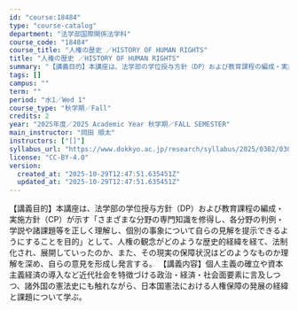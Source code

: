 ```yaml
---
id: "course:18484"
type: "course-catalog"
department: "法学部国際関係法学科"
course_code: "18484"
course_title: "人権の歴史 ／HISTORY OF HUMAN RIGHTS"
title: "人権の歴史 ／HISTORY OF HUMAN RIGHTS"
summary: "【講義目的】本講座は、法学部の学位授与方針（DP）および教育課程の編成・実施方針（CP）が示す「さまざまな分野の専門知識を修得し、各分野の判例・学説や諸課題等を正しく理解し、個別の事象について自らの見解を提示できるようにすることを目的」とし…"
tags: []
campus: ""
term: ""
period: "水1／Wed 1"
course_type: "秋学期／Fall"
credits: 2
year: "2025年度／2025 Academic Year 秋学期／FALL SEMESTER"
main_instructor: "岡田 順太"
instructors: ["[]"]
syllabus_url: "https://www.dokkyo.ac.jp/research/syllabus/2025/0302/0302_18484_ja_JP.html"
license: "CC-BY-4.0"
version:
  created_at: "2025-10-29T12:47:51.635451Z"
  updated_at: "2025-10-29T12:47:51.635451Z"
---
```

【講義目的】本講座は、法学部の学位授与方針（DP）および教育課程の編成・実施方針（CP）が示す「さまざまな分野の専門知識を修得し、各分野の判例・学説や諸課題等を正しく理解し、個別の事象について自らの見解を提示できるようにすることを目的」として、人権の観念がどのような歴史的経緯を経て、法制化され、展開していったのか、また、その現実の保障状況はどのようなものか理解を深め、自らの意見を形成し発言する。 【講義内容】個人主義の確立や資本主義経済の導入など近代社会を特徴づける政治・経済・社会面要素に言及しつつ、諸外国の憲法史にも触れながら、日本国憲法における人権保障の発展の経緯と課題について学ぶ。
